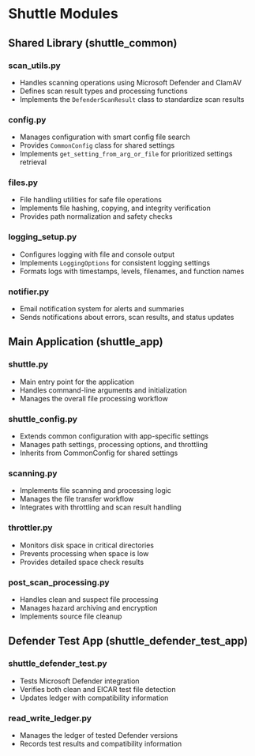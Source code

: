# Shuttle Modules

## Shared Library (shuttle_common)

### scan_utils.py
- Handles scanning operations using Microsoft Defender and ClamAV
- Defines scan result types and processing functions
- Implements the `DefenderScanResult` class to standardize scan results

### config.py
- Manages configuration with smart config file search
- Provides `CommonConfig` class for shared settings
- Implements `get_setting_from_arg_or_file` for prioritized settings retrieval

### files.py
- File handling utilities for safe file operations
- Implements file hashing, copying, and integrity verification
- Provides path normalization and safety checks

### logging_setup.py
- Configures logging with file and console output
- Implements `LoggingOptions` for consistent logging settings
- Formats logs with timestamps, levels, filenames, and function names

### notifier.py
- Email notification system for alerts and summaries
- Sends notifications about errors, scan results, and status updates

## Main Application (shuttle_app)

### shuttle.py
- Main entry point for the application
- Handles command-line arguments and initialization
- Manages the overall file processing workflow

### shuttle_config.py
- Extends common configuration with app-specific settings
- Manages path settings, processing options, and throttling
- Inherits from CommonConfig for shared settings

### scanning.py
- Implements file scanning and processing logic
- Manages the file transfer workflow
- Integrates with throttling and scan result handling

### throttler.py
- Monitors disk space in critical directories
- Prevents processing when space is low
- Provides detailed space check results

### post_scan_processing.py
- Handles clean and suspect file processing
- Manages hazard archiving and encryption
- Implements source file cleanup

## Defender Test App (shuttle_defender_test_app)

### shuttle_defender_test.py
- Tests Microsoft Defender integration
- Verifies both clean and EICAR test file detection
- Updates ledger with compatibility information

### read_write_ledger.py
- Manages the ledger of tested Defender versions
- Records test results and compatibility information
